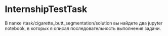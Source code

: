 # InternshipTestTask
В папке /task/cigarette_butt_segmentation/solution вы найдете два jupyter notebook, в которых я описал последовательность выполнения задачи.
